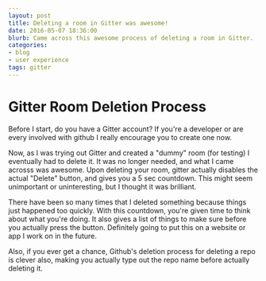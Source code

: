 ```yaml
---
layout: post
title: Deleting a room in Gitter was awesome!
date: 2016-05-07 18:36:00
blurb: Came across this awesome process of deleting a room in Gitter.
categories: 
- blog
- user experience
tags: gitter
---
```

# Gitter Room Deletion Process

Before I start, do you have a Gitter account? If you're a developer or are every involved with github I really encourage you to create one now.

Now, as I was trying out Gitter and created a "dummy" room (for testing) I eventually had to delete it. It was no longer needed, and what I came acrosss was awesome. Upon deleting your room, gitter actually disables the actual "Delete" button, and gives you a 5 sec countdown. This might seem unimportant or uninteresting, but I thought it was brilliant. 

There have been so many times that I deleted something because things just happened too quickly. With this countdown, you're given time to think about what you're doing. It also gives a list of things to make sure before you actually press the button. Definitely going to put this on a website or app I work on in the future.

Also, if you ever get a chance, Github's deletion process for deleting a repo is clever also, making you actually type out the repo name before actually deleting it.